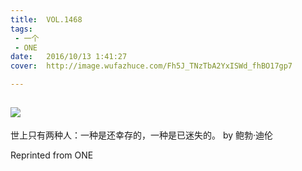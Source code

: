 ```yaml
---
title:	VOL.1468
tags:
 - 一个
 - ONE
date:	2016/10/13 1:41:27
cover:	http://image.wufazhuce.com/Fh5J_TNzTbA2YxISWd_fhBO17gp7

---
```

![](http://image.wufazhuce.com/Fh5J_TNzTbA2YxISWd_fhBO17gp7)
---

世上只有两种人：一种是还幸存的，一种是已迷失的。 by 鲍勃·迪伦
 
Reprinted from ONE
